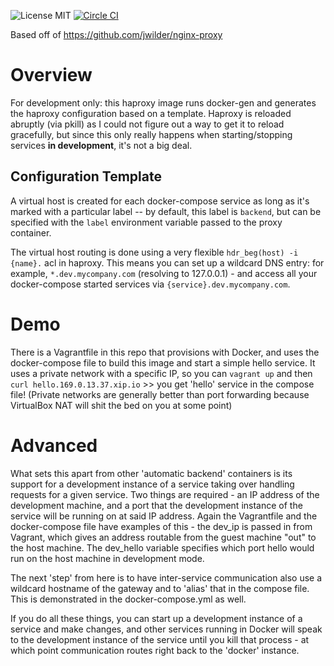 ![License MIT](https://img.shields.io/badge/license-MIT-blue.svg)
[![Circle CI](https://circleci.com/gh/dougmoscrop/haproxy-docker-gen.svg?style=svg&circle-token=09e07da8ba00c38481580cb02881c76b8108e3e1)](https://circleci.com/gh/dougmoscrop/haproxy-docker-gen)

Based off of https://github.com/jwilder/nginx-proxy

# Overview

For development only: this haproxy image runs docker-gen and generates the haproxy configuration based on a template. Haproxy is reloaded abruptly (via pkill) as I could not figure out a way to get it to reload gracefully, but since this only really happens when starting/stopping services **in development**, it's not a big deal.

## Configuration Template

A virtual host is created for each docker-compose service as long as it's marked with a particular label -- by default, this label is `backend`, but can be specified with the `label` environment variable passed to the proxy container.

The virtual host routing is done using a very flexible `hdr_beg(host) -i {name}.` acl in haproxy. This means you can set up a wildcard DNS entry: for example, `*.dev.mycompany.com` (resolving to 127.0.0.1) - and access all your docker-compose started services via `{service}.dev.mycompany.com`.

# Demo

There is a Vagrantfile in this repo that provisions with Docker, and uses the docker-compose file to build this image and start a simple hello service. It uses a private network with a specific IP, so you can `vagrant up` and then `curl hello.169.0.13.37.xip.io` >> you get 'hello' service in the compose file! (Private networks are generally better than port forwarding because VirtualBox NAT will shit the bed on you at some point)

# Advanced

What sets this apart from other 'automatic backend' containers is its support for a development instance of a service taking over handling requests for a given service. Two things are required - an IP address of the development machine, and a port that the development instance of the service will be running on at said IP address. Again the Vagrantfile and the docker-compose file have examples of this - the dev_ip is passed in from Vagrant, which gives an address routable from the guest machine "out" to the host machine. The dev_hello variable specifies which port hello would run on the host machine in development mode.

The next 'step' from here is to have inter-service communication also use a wildcard hostname of the gateway and to 'alias' that in the compose file.  This is demonstrated in the docker-compose.yml as well.

If you do all these things, you can start up a development instance of a service and make changes, and other services running in Docker will speak to the development instance of the service until you kill that process - at which point communication routes right back to the 'docker' instance.
